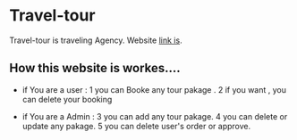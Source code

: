 # Travel-tour 

Travel-tour is traveling Agency. Website [link is](https://travel-tour-97a64.firebaseapp.com/home).

## How this website is workes....

* if You are a user :
1 you can Booke any tour pakage .
2 if you want , you can delete your booking

* if You are a Admin :
3 you can add any tour pakage.
4 you can delete or update any pakage.
5 you can delete user's order or approve.